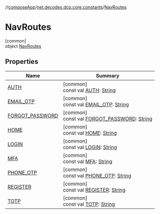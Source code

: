 //[composeApp](../../../index.md)/[net.decodex.dcp.core.constants](../index.md)/[NavRoutes](index.md)

# NavRoutes

[common]\
object [NavRoutes](index.md)

## Properties

| Name | Summary |
|---|---|
| [AUTH](-a-u-t-h.md) | [common]<br>const val [AUTH](-a-u-t-h.md): [String](https://kotlinlang.org/api/latest/jvm/stdlib/kotlin/-string/index.html) |
| [EMAIL_OTP](-e-m-a-i-l_-o-t-p.md) | [common]<br>const val [EMAIL_OTP](-e-m-a-i-l_-o-t-p.md): [String](https://kotlinlang.org/api/latest/jvm/stdlib/kotlin/-string/index.html) |
| [FORGOT_PASSWORD](-f-o-r-g-o-t_-p-a-s-s-w-o-r-d.md) | [common]<br>const val [FORGOT_PASSWORD](-f-o-r-g-o-t_-p-a-s-s-w-o-r-d.md): [String](https://kotlinlang.org/api/latest/jvm/stdlib/kotlin/-string/index.html) |
| [HOME](-h-o-m-e.md) | [common]<br>const val [HOME](-h-o-m-e.md): [String](https://kotlinlang.org/api/latest/jvm/stdlib/kotlin/-string/index.html) |
| [LOGIN](-l-o-g-i-n.md) | [common]<br>const val [LOGIN](-l-o-g-i-n.md): [String](https://kotlinlang.org/api/latest/jvm/stdlib/kotlin/-string/index.html) |
| [MFA](-m-f-a.md) | [common]<br>const val [MFA](-m-f-a.md): [String](https://kotlinlang.org/api/latest/jvm/stdlib/kotlin/-string/index.html) |
| [PHONE_OTP](-p-h-o-n-e_-o-t-p.md) | [common]<br>const val [PHONE_OTP](-p-h-o-n-e_-o-t-p.md): [String](https://kotlinlang.org/api/latest/jvm/stdlib/kotlin/-string/index.html) |
| [REGISTER](-r-e-g-i-s-t-e-r.md) | [common]<br>const val [REGISTER](-r-e-g-i-s-t-e-r.md): [String](https://kotlinlang.org/api/latest/jvm/stdlib/kotlin/-string/index.html) |
| [TOTP](-t-o-t-p.md) | [common]<br>const val [TOTP](-t-o-t-p.md): [String](https://kotlinlang.org/api/latest/jvm/stdlib/kotlin/-string/index.html) |
